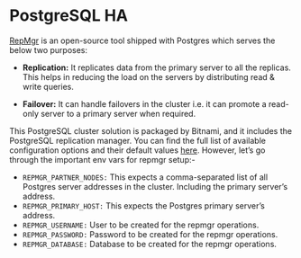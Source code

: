 # PostgreSQL HA

[RepMgr](https://repmgr.org/) is an open-source tool shipped with Postgres which serves the below two purposes:

- **Replication:** It replicates data from the primary server to all the replicas. This helps in reducing the load on the servers by distributing read & write queries.
  
- **Failover:** It can handle failovers in the cluster i.e. it can promote a read-only server to a primary server when required.

This PostgreSQL cluster solution is packaged by Bitnami, and it includes the PostgreSQL replication manager. You can find the full list of available configuration options and their default values [here](https://github.com/bitnami/containers/tree/main/bitnami/postgresql-repmgr#setting-up-a-ha-postgresql-cluster-with-streaming-replication-and-repmgr). However, let’s go through the important env vars for repmgr setup:-

- `REPMGR_PARTNER_NODES:` This expects a comma-separated list of all Postgres server addresses in the cluster. Including the primary server’s address.
- `REPMGR_PRIMARY_HOST:` This expects the Postgres primary server’s address.
- `REPMGR_USERNAME:` User to be created for the repmgr operations.
- `REPMGR_PASSWORD:` Password to be created for the repmgr operations.
- `REPMGR_DATABASE:` Database to be created for the repmgr operations.